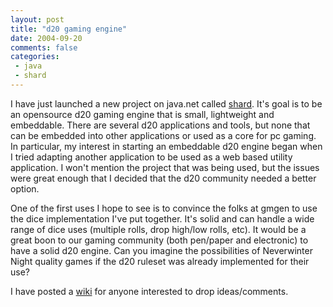 ```yaml
---
layout: post
title: "d20 gaming engine"
date: 2004-09-20
comments: false
categories:
 - java
 - shard
---
```


I have just launched a new project on java.net called [shard](https://shard.dev.java.net). It's goal is to be an opensource d20 gaming engine that is small, lightweight and embeddable. There are several d20 applications and tools, but none that can be embedded into other applications or used as a core for pc gaming. In particular, my interest in starting an embeddable d20 engine began when I tried adapting another application to be used as a web based utility application. I won't mention the project that was being used, but the issues were great enough that I decided that the d20 community needed a better option.

   
One of the first uses I hope to see is to convince the folks at gmgen to use the dice implementation I've put together. It's solid and can handle a wide range of dice uses (multiple rolls, drop high/low rolls, etc). It would be a great boon to our gaming community (both pen/paper and electronic) to have a solid d20 engine. Can you imagine the possibilities of Neverwinter Night quality games if the d20 ruleset was already implemented for their use?

   
I have posted a [wiki](http://www.codecrate.com/snipsnap/space/shard) for anyone interested to drop ideas/comments.

